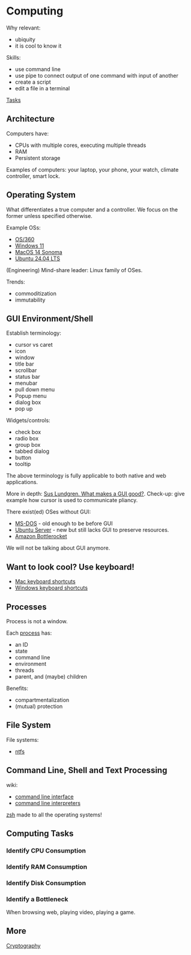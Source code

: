 # Computing

Why relevant:

* ubiquity
* it is cool to know it

Skills:

* use command line
* use pipe to connect output of one command with input of another
* create a script
* edit a file in a terminal

[Tasks](./tasks.md)

## Architecture

Computers have:

* CPUs with multiple cores, executing multiple threads
* RAM
* Persistent storage

Examples of computers: your laptop, your phone, your watch, climate controller,
smart lock.

## Operating System

What differentiates a true computer and a controller.
We focus on the former unless specified otherwise.

Example OSs:

* [OS/360](https://en.wikipedia.org/wiki/OS/360_and_successors)
* [Windows 11](https://en.wikipedia.org/wiki/Windows_11)
* [MacOS 14 Sonoma](https://en.wikipedia.org/wiki/MacOS_Sonoma)
* [Ubuntu 24.04 LTS](https://en.wikipedia.org/wiki/Ubuntu_version_history#2404)

(Engineering) Mind-share leader: Linux family of OSes.

Trends:

* commoditization
* immutability

## GUI Environment/Shell

Establish terminology:

* cursor vs caret
* icon
* window
* title bar
* scrollbar
* status bar
* menubar
* pull down menu
* Popup menu
* dialog box
* pop up

Widgets/controls:

* check box
* radio box
* group box
* tabbed dialog
* button
* tooltip

The above terminology is fully applicable to both native and web applications.

More in depth:
[Sus Lundgren. What makes a GUI good?](https://studylib.net/doc/5460687/).
Check-up: give example how cursor is used to communicate pliancy.

There exist(ed) OSes without GUI:

* [MS-DOS](https://en.wikipedia.org/wiki/MS-DOS) - old enough to be before GUI
* [Ubuntu Server](https://ubuntu.com/server/docs) - new but still lacks GUI to
preserve resources.
* [Amazon Bottlerocket](https://aws.amazon.com/bottlerocket/)

We will not be talking about GUI anymore.

## Want to look cool? Use keyboard!

* [Mac keyboard shortcuts](https://support.apple.com/en-us/HT201236)
* [Windows keyboard shortcuts](https://support.microsoft.com/en-us/windows/windows-keyboard-shortcuts-3d444b08-3a00-abd6-67da-ecfc07e86b98)

## Processes

Process is not a window.

Each [process](https://en.wikipedia.org/wiki/Process_(computing)) has:

* an ID
* state
* command line
* environment
* threads
* parent, and (maybe) children

Benefits:

* compartmentalization
* (mutual) protection

## File System

File systems:

* [ntfs](https://en.wikipedia.org/wiki/NTFS)

## Command Line, Shell and Text Processing

wiki:

* [command line interface](https://en.wikipedia.org/wiki/Command-line_interface)
* [command line interpreters](https://en.wikipedia.org/wiki/List_of_command-line_interpreters)

[zsh](https://en.wikipedia.org/wiki/Z_shell) made to all the operating systems!

## Computing Tasks

### Identify CPU Consumption

### Identify RAM Consumption

### Identify Disk Consumption

### Identify a Bottleneck

When browsing web, playing video, playing a game.

## More

[Cryptography](../Cryptography/)
